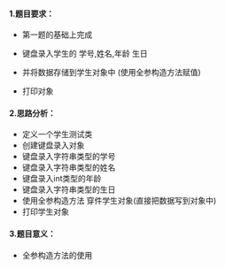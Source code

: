 #### 1.题目要求：

- 第一题的基础上完成

- 键盘录入学生的 学号,姓名,年龄 生日  

- 并将数据存储到学生对象中 (使用全参构造方法赋值)

- 打印对象

  

#### 2.思路分析：

- 定义一个学生测试类
- 创建键盘录入对象 
- 键盘录入字符串类型的学号 
- 键盘录入字符串类型的姓名
- 键盘录入int类型的年龄
- 键盘录入字符串类型的生日
- 使用全参构造方法 穿件学生对象(直接把数据写到对象中)
- 打印学生对象

#### 3.题目意义：

- 全参构造方法的使用

  

  


